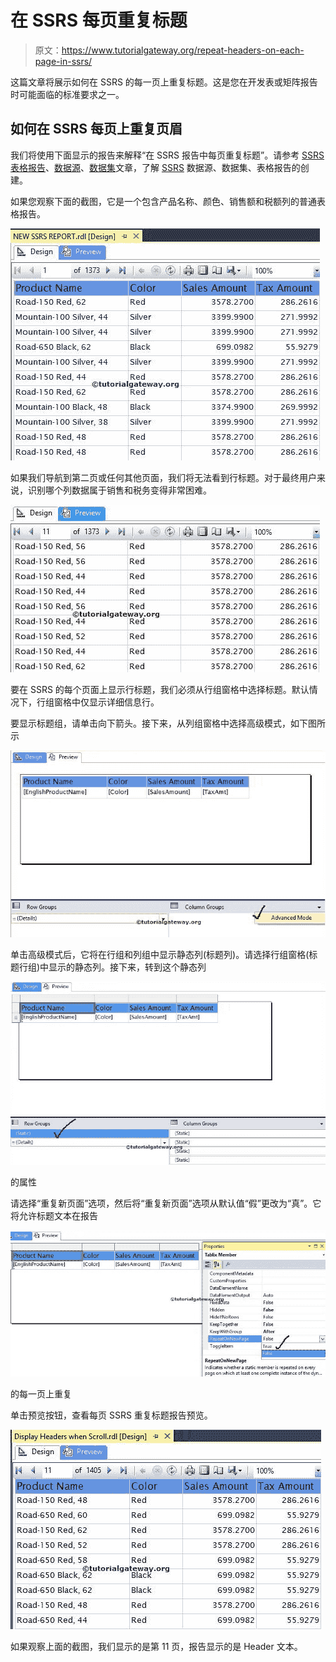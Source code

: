 # 在 SSRS 每页重复标题

> 原文：<https://www.tutorialgateway.org/repeat-headers-on-each-page-in-ssrs/>

这篇文章将展示如何在 SSRS 的每一页上重复标题。这是您在开发表或矩阵报告时可能面临的标准要求之一。

## 如何在 SSRS 每页上重复页眉

我们将使用下面显示的报告来解释“在 SSRS 报告中每页重复标题”。请参考 [SSRS 表格报告](https://www.tutorialgateway.org/ssrs-table-report/)、[数据源](https://www.tutorialgateway.org/ssrs-shared-data-source/)、[数据集](https://www.tutorialgateway.org/shared-dataset-in-ssrs/)文章，了解 [SSRS](https://www.tutorialgateway.org/ssrs/) 数据源、数据集、表格报告的创建。

如果您观察下面的截图，它是一个包含产品名称、颜色、销售额和税额列的普通表格报告。

![Repeat Headers on Each Page in SSRS 1](img/a5fcfc1e56310ae1245e3bdf8d61c1d2.png)

如果我们导航到第二页或任何其他页面，我们将无法看到行标题。对于最终用户来说，识别哪个列数据属于销售和税务变得非常困难。

![Repeat Headers on Each Page in SSRS 2](img/66f1b0ebb3d71478b14551b46d3725d0.png)

要在 SSRS 的每个页面上显示行标题，我们必须从行组窗格中选择标题。默认情况下，行组窗格中仅显示详细信息行。

要显示标题组，请单击向下箭头。接下来，从列组窗格中选择高级模式，如下图所示

![Repeat Headers on Each Page in SSRS 3](img/ea403ca80f274d74151b2e40fcc946df.png)

单击高级模式后，它将在行组和列组中显示静态列(标题列)。请选择行组窗格(标题行组)中显示的静态列。接下来，转到这个静态列

![Repeat Headers on Each Page in SSRS 4](img/d36b20132f08923fd1f6f8c944165a54.png)

的属性

请选择“重复新页面”选项，然后将“重复新页面”选项从默认值“假”更改为“真”。它将允许标题文本在报告

![Repeat Headers on Each Page in SSRS 5](img/389c41cf99dcbfbfa361d3be8217b400.png)

的每一页上重复

单击预览按钮，查看每页 SSRS 重复标题报告预览。

![Repeat Headers on Each Page in SSRS 6](img/a0dd8dd100f32f2fb7e6d9baa7bb3beb.png)

如果观察上面的截图，我们显示的是第 11 页，报告显示的是 Header 文本。